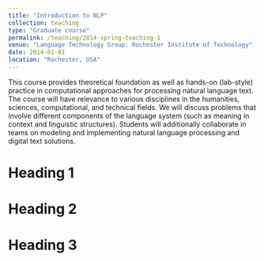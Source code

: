 ```yaml
---
title: "Introduction to NLP"
collection: teaching
type: "Graduate course"
permalink: /teaching/2014-spring-teaching-1
venue: "Language Technology Group: Rochester Institute of Technology"
date: 2014-01-01
location: "Rochester, USA"
---
```


This course provides theoretical foundation as well as hands-on (lab-style) practice in computational approaches for processing natural language text. The course will have relevance to various disciplines in the humanities, sciences, computational, and technical fields. We will discuss problems that involve different components of the language system (such as meaning in context and linguistic structures). Students will additionally collaborate in teams on modeling and implementing natural language processing and digital text solutions.

Heading 1
======

Heading 2
======

Heading 3
======
